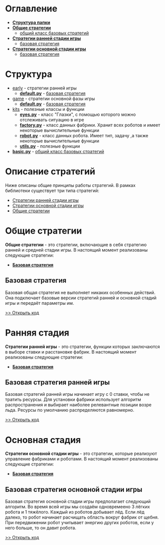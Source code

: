 # Оглавление
* __[Структура папки](#структура)__
* __[Общие стратегии](#общие-стратегии)__
  * [общий класс базовых стратегий](#базовая-стратегия)
* __[Стратегии ранней стадии игры](#ранняя-стадия)__
  * [базовая стратегия](#базовая-стратегия-ранней-игры)
* __[Стратегии основной стадии игры](#основная-стадия)__
  * [базовая стратегия](#базовая-стратегия-основной-стадии-игры)

# Структура

* [early](https://github.com/BooCreator/Lux-AI-Season-2-Strategy-Library/tree/main/strategy/early) - стратегии ранней игры
  * __[default.py](https://github.com/BooCreator/Lux-AI-Season-2-Strategy-Library/tree/main/strategy/early/default.py)__ - [базовая стратегия](#базовая-стратегия-ранней-игры)
* [game](https://github.com/BooCreator/Lux-AI-Season-2-Strategy-Library/tree/main/strategy/game) - стратегии основной фазы игры
  * __[default.py](https://github.com/BooCreator/Lux-AI-Season-2-Strategy-Library/tree/main/strategy/game/default.py)__ - [базовая стратегия](#базовая-стратегия-основной-стадии-игры)
* [kits](https://github.com/BooCreator/Lux-AI-Season-2-Strategy-Library/tree/main/strategy/kits) - полезные классы и функции
  * __[eyes.py]()__ - класс "Глазки", с помощью которого можно отслеживать ситуацию в игре
  * __[factory.py]()__ - класс данных фабрики. Хранит всех роботов и имеет некоторые вычислительные функции
  * __[robot.py]()__ - класс данных робота. Имеет тип, задачу ,а также некоторые вычислительные функции
  * __[utils.py]()__ - полезные функции
* __[basic.py](https://github.com/BooCreator/Lux-AI-Season-2-Strategy-Library/tree/main/strategy/basic.py)__ - [общий класс базовых стратегий](#базовая-стратегия)

# Описание стратегий

Ниже описаны общие принципы работы стратегий. В рамках библиотеки существует три типа стратегий:
* [Стратегии ранней стадии игры](#ранняя-стадия)
* [Стратегии основной стадии игры](#основная-стадия)
* [Общие стратегии](#общие-стратегии)

# Общие стратегии

__Общие стратегии__ - это стратегии, включающие в себя стратегию ранней и средней стадии игры. 
В настоящий момент реализованы следующие стратегии:
* __[Базовая стратегия](#базовая-стратегия)__

## Базовая стратегия

Базовая общая стратегия не выполняет никаких особенных действий. Она подключает базовые версии стратегий ранней и основной стадий игры и передаёт параметры им.

[>> Открыть код](https://github.com/BooCreator/Lux-AI-Season-2-Strategy-Library/tree/main/strategy/basic.py)

# Ранняя стадия

__Стратегии ранней игры__ - это стратегии, функции которых заключаются в выборе ставки и расстановке фабрик.
В настоящий момент реализованы следующие стратегии:
* __[Базовая стратегия](#базовая-стратегия-ранней-игры)__

## Базовая стратегия ранней игры

Базовая стратегий ранней игры начинает игру с 0 ставки, чтобы не тратить ресурсы.
Для установки фабрики использует алгоритм распространения и выбирает наиболее релевантные позиции возре льда.
Ресурсы по умолчанию распределяются равномерно.

[>> Открыть код](https://github.com/BooCreator/Lux-AI-Season-2-Strategy-Library/tree/main/strategy/early/default.py)

# Основная стадия

__Стратегии основной стадии игры__ - это стратегии, которые реализуют управление фабриками и роботами.
В настоящий момент реализованы следующие стратегии:
* __[Базовая стратегия](#базовая-стратегия-основной-стадии-игры)__

## Базовая стратегия основной стадии игры

Базовая стратегия основной стадии игры предполагает следующий алгоритм.
Во время всей игры мы создаём одновремеено 3 лёгких робота и 1 тяжёлого.
Каждый из роботов добывает лёд.
Если лёд далеко, то робот начинает расчищать область вокруг фабрик от щебня.
При передвижении робот учитывает энергию других роботов, если у него больше, то он давит робота.

[>> Открыть код](https://github.com/BooCreator/Lux-AI-Season-2-Strategy-Library/tree/main/strategy/game/default.py)